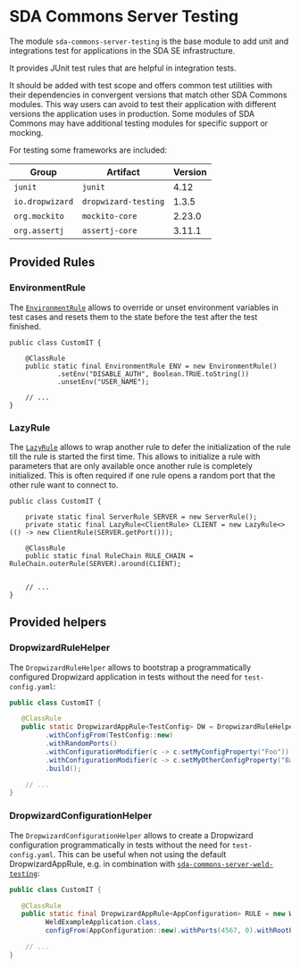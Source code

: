 # SDA Commons Server Testing

The module `sda-commons-server-testing` is the base module to add unit and integrations test for applications in the 
SDA SE infrastructure.

It provides JUnit test rules that are helpful in integration tests.

It should be added with test scope and offers common test utilities with their dependencies in convergent versions that
match other SDA Commons modules. This way users can avoid to test their application with different versions the
application uses in production. Some modules of SDA Commons may have additional testing modules for specific support or
mocking.

For testing some frameworks are included:

| Group            | Artifact             | Version |
|------------------|----------------------|---------|
| `junit`          | `junit`              | 4.12    |
| `io.dropwizard`  | `dropwizard-testing` | 1.3.5   |
| `org.mockito`    | `mockito-core`       | 2.23.0  |
| `org.assertj`    | `assertj-core`       | 3.11.1  |

## Provided Rules

### EnvironmentRule

The [`EnvironmentRule`](./src/main/java/org/sdase/commons/server/testing/EnvironmentRule.java) allows to override or
unset environment variables in test cases and resets them to the state before the test after the test finished.

```
public class CustomIT {

    @ClassRule
    public static final EnvironmentRule ENV = new EnvironmentRule()
            .setEnv("DISABLE_AUTH", Boolean.TRUE.toString())
            .unsetEnv("USER_NAME");

    // ...
}
```

### LazyRule

The [`LazyRule`](./src/main/java/org/sdase/commons/server/testing/LazyRule.java) allows to wrap another 
rule to defer the initialization of the rule till the rule is started the first time. 
This allows to initialize a rule with parameters that are only available once another rule is 
completely initialized. This is often required if one rule opens a random port that the other rule 
want to connect to.

```
public class CustomIT {

    private static final ServerRule SERVER = new ServerRule();
    private static final LazyRule<ClientRule> CLIENT = new LazyRule<>(() -> new ClientRule(SERVER.getPort()));

    @ClassRule
    public static final RuleChain RULE_CHAIN = RuleChain.outerRule(SERVER).around(CLIENT);


    // ...
}
```

## Provided helpers

### DropwizardRuleHelper

The `DropwizardRuleHelper` allows to bootstrap a programmatically configured Dropwizard application in tests without the
need for `test-config.yaml`:

```java
public class CustomIT {

   @ClassRule
   public static DropwizardAppRule<TestConfig> DW = DropwizardRuleHelper.dropwizardTestAppFrom(TestApp.class)
         .withConfigFrom(TestConfig::new)
         .withRandomPorts()
         .withConfigurationModifier(c -> c.setMyConfigProperty("Foo"))
         .withConfigurationModifier(c -> c.setMyOtherConfigProperty("Bar"))
         .build();

    // ...
}
```

### DropwizardConfigurationHelper

The `DropwizardConfigurationHelper` allows to create a Dropwizard configuration programmatically in tests without the
need for `test-config.yaml`. This can be useful when not using the default DropwizardAppRule, e.g. in combination with
[`sda-commons-server-weld-testing`](../sda-commons-server-weld-testing/README.md):

```java
public class CustomIT {

   @ClassRule
   public static final DropwizardAppRule<AppConfiguration> RULE = new WeldAppRule<>(
         WeldExampleApplication.class,
         configFrom(AppConfiguration::new).withPorts(4567, 0).withRootPath("/api/*").build());

    // ...
}
```
